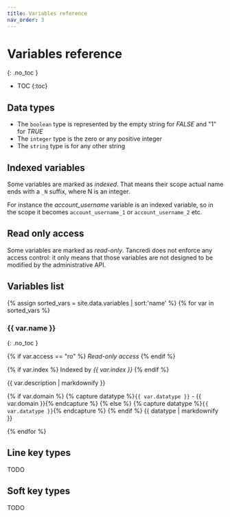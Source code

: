 ```yaml
---
title: Variables reference
nav_order: 3
---
```


# Variables reference 
{: .no_toc }

- TOC
{:toc}

## Data types

- The `boolean` type is represented by the empty string for _FALSE_ and "1" for _TRUE_
- The `integer` type is the zero or any positive integer
- The `string` type is for any other string

## Indexed variables

Some variables are marked as _indexed_. That means their scope actual name ends with a `_N` suffix, where N is an integer. 

For instance the *account_username* variable is an indexed variable, so in the scope it becomes `account_username_1` or `account_username_2` etc.

## Read only access

Some variables are marked as _read-only_. Tancredi does not enforce any access control: it only means that those variables are not designed to be modified by the administrative API. 

## Variables list

{% assign sorted_vars = site.data.variables | sort:'name' %}
{% for var in sorted_vars %}

### {{ var.name }}
{: .no_toc }

{% if var.access == "ro" %}
_Read-only access_
{% endif %}

{% if var.index %}
Indexed by _{{ var.index }}_
{% endif %}

{{ var.description | markdownify }}

{% if var.domain %}
{% capture datatype %}`{{ var.datatype }}` - {{ var.domain }}{% endcapture %}
{% else %}
{% capture datatype %}`{{ var.datatype }}`{% endcapture %}
{% endif %}
{{ datatype | markdownify }}

{% endfor %}

## Line key types

TODO

## Soft key types

TODO

